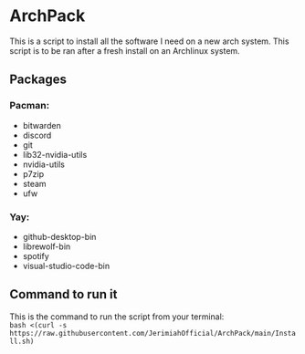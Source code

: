 # ArchPack
This is a script to install all the software I need on a new arch system. This script is to be ran after a fresh install on an Archlinux system.

## Packages
### Pacman:
- bitwarden
- discord
- git
- lib32-nvidia-utils
- nvidia-utils
- p7zip
- steam
- ufw

### Yay:
- github-desktop-bin
- librewolf-bin
- spotify
- visual-studio-code-bin

## Command to run it

This is the command to run the script from your terminal:  
`bash <(curl -s https://raw.githubusercontent.com/JerimiahOfficial/ArchPack/main/Install.sh)`
